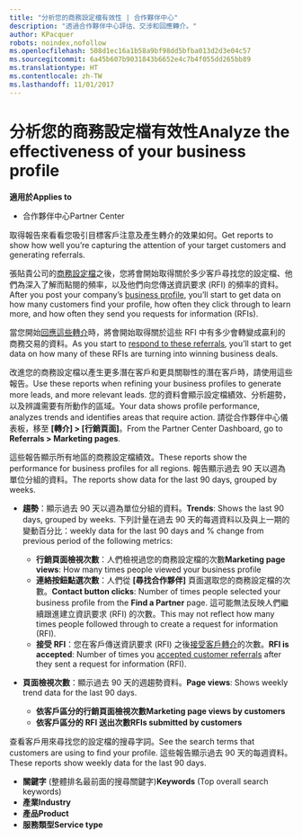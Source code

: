 ```yaml
---
title: "分析您的商務設定檔有效性 | 合作夥伴中心"
description: "透過合作夥伴中心評估、交涉和回應轉介。"
author: KPacquer
robots: noindex,nofollow
ms.openlocfilehash: 508d1ec16a1b58a9bf98dd5bfba013d2d3e04c57
ms.sourcegitcommit: 6a45b607b9031843b6652e4c7b4f055dd265bb89
ms.translationtype: HT
ms.contentlocale: zh-TW
ms.lasthandoff: 11/01/2017
---
```

# <a name="analyze-the-effectiveness-of-your-business-profile"></a><span data-ttu-id="4d182-103">分析您的商務設定檔有效性</span><span class="sxs-lookup"><span data-stu-id="4d182-103">Analyze the effectiveness of your business profile</span></span>
<!-- 
https://go.microsoft.com/fwlink/?linkid=849120
-->

**<span data-ttu-id="4d182-104">適用於</span><span class="sxs-lookup"><span data-stu-id="4d182-104">Applies to</span></span>**

-  <span data-ttu-id="4d182-105">合作夥伴中心</span><span class="sxs-lookup"><span data-stu-id="4d182-105">Partner Center</span></span>

<span data-ttu-id="4d182-106">取得報告來看看您吸引目標客戶注意及產生轉介的效果如何。</span><span class="sxs-lookup"><span data-stu-id="4d182-106">Get reports to show how well you’re capturing the attention of your target customers and generating referrals.</span></span>

<span data-ttu-id="4d182-107">張貼貴公司的[商務設定檔](create-a-marketing-profile.md)之後，您將會開始取得關於多少客戶尋找您的設定檔、他們為深入了解而點閱的頻率，以及他們向您傳送資訊要求 (RFI) 的頻率的資料。</span><span class="sxs-lookup"><span data-stu-id="4d182-107">After you post your company’s [business profile](create-a-marketing-profile.md), you’ll start to get data on how many customers find your profile, how often they click through to learn more, and how often they send you requests for information (RFIs).</span></span> 

<span data-ttu-id="4d182-108">當您開始[回應這些轉介](responding-to-referrals.md)時，將會開始取得關於這些 RFI 中有多少會轉變成贏利的商務交易的資料。</span><span class="sxs-lookup"><span data-stu-id="4d182-108">As you start to [respond to these referrals](responding-to-referrals.md), you’ll start to get data on how many of these RFIs are turning into winning business deals.</span></span>

<span data-ttu-id="4d182-109">改進您的商務設定檔以產生更多潛在客戶和更具關聯性的潛在客戶時，請使用這些報告。</span><span class="sxs-lookup"><span data-stu-id="4d182-109">Use these reports when refining your business profiles to generate more leads, and more relevant leads.</span></span> <span data-ttu-id="4d182-110">您的資料會顯示設定檔績效、分析趨勢，以及辨識需要有所動作的區域。</span><span class="sxs-lookup"><span data-stu-id="4d182-110">Your data shows profile performance, analyzes trends and identifies areas that require action.</span></span> <span data-ttu-id="4d182-111">請從合作夥伴中心儀表板，移至 **\[轉介\] > \[行銷頁面\]**。</span><span class="sxs-lookup"><span data-stu-id="4d182-111">From the Partner Center Dashboard, go to **Referrals > Marketing pages**.</span></span>

<span data-ttu-id="4d182-112">這些報告顯示所有地區的商務設定檔績效。</span><span class="sxs-lookup"><span data-stu-id="4d182-112">These reports show the performance for business profiles for all regions.</span></span> <span data-ttu-id="4d182-113">報告顯示過去 90 天以週為單位分組的資料。</span><span class="sxs-lookup"><span data-stu-id="4d182-113">The reports show data for the last 90 days, grouped by weeks.</span></span>

*  <span data-ttu-id="4d182-114">**趨勢**：顯示過去 90 天以週為單位分組的資料。</span><span class="sxs-lookup"><span data-stu-id="4d182-114">**Trends**: Shows the last 90 days, grouped by weeks.</span></span> <span data-ttu-id="4d182-115">下列計量在過去 90 天的每週資料以及與上一期的變動百分比：</span><span class="sxs-lookup"><span data-stu-id="4d182-115">weekly data for the last 90 days and % change from previous period of the following metrics:</span></span>

   * <span data-ttu-id="4d182-116">**行銷頁面檢視次數**：人們檢視過您的商務設定檔的次數</span><span class="sxs-lookup"><span data-stu-id="4d182-116">**Marketing page views**: How many times people viewed your business profile</span></span>
   * <span data-ttu-id="4d182-117">**連絡按鈕點選次數**：人們從 **\[尋找合作夥伴\]** 頁面選取您的商務設定檔的次數。</span><span class="sxs-lookup"><span data-stu-id="4d182-117">**Contact button clicks**: Number of times people selected your business profile from the **Find a Partner** page.</span></span> <span data-ttu-id="4d182-118">這可能無法反映人們繼續跟進建立資訊要求 (RFI) 的次數。</span><span class="sxs-lookup"><span data-stu-id="4d182-118">This may not reflect how many times people followed through to create a request for information (RFI).</span></span>
   * <span data-ttu-id="4d182-119">**接受 RFI**：您在客戶傳送資訊要求 (RFI) 之後[接受客戶轉介](responding-to-referrals.md)的次數。</span><span class="sxs-lookup"><span data-stu-id="4d182-119">**RFI is accepted**: Number of times you [accepted customer referrals](responding-to-referrals.md) after they sent a request for information (RFI).</span></span>


*  <span data-ttu-id="4d182-120">**頁面檢視次數**：顯示過去 90 天的週趨勢資料。</span><span class="sxs-lookup"><span data-stu-id="4d182-120">**Page views**: Shows weekly trend data for the last 90 days.</span></span>
   *  **<span data-ttu-id="4d182-121">依客戶區分的行銷頁面檢視次數</span><span class="sxs-lookup"><span data-stu-id="4d182-121">Marketing page views by customers</span></span>**
   *  **<span data-ttu-id="4d182-122">依客戶區分的 RFI 送出次數</span><span class="sxs-lookup"><span data-stu-id="4d182-122">RFIs submitted by customers</span></span>**

<span data-ttu-id="4d182-123">查看客戶用來尋找您的設定檔的搜尋字詞。</span><span class="sxs-lookup"><span data-stu-id="4d182-123">See the search terms that customers are using to find your profile.</span></span> <span data-ttu-id="4d182-124">這些報告顯示過去 90 天的每週資料。</span><span class="sxs-lookup"><span data-stu-id="4d182-124">These reports show weekly data for the last 90 days.</span></span>

*  <span data-ttu-id="4d182-125">**關鍵字** (整體排名最前面的搜尋關鍵字)</span><span class="sxs-lookup"><span data-stu-id="4d182-125">**Keywords** (Top overall search keywords)</span></span> 
*  **<span data-ttu-id="4d182-126">產業</span><span class="sxs-lookup"><span data-stu-id="4d182-126">Industry</span></span>**
*  **<span data-ttu-id="4d182-127">產品</span><span class="sxs-lookup"><span data-stu-id="4d182-127">Product</span></span>**
*  **<span data-ttu-id="4d182-128">服務類型</span><span class="sxs-lookup"><span data-stu-id="4d182-128">Service type</span></span>**

